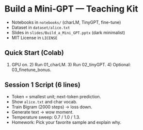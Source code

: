 # Build a Mini-GPT — Teaching Kit

- Notebooks in `notebooks/` (charLM, TinyGPT, fine-tune)
- Dataset in `dataset/alice.txt`
- Slides in `slides/Build_a_Mini_GPT.pptx` (dark minimalist)
- MIT License in `LICENSE`

## Quick Start (Colab)
1) GPU on. 2) Run 01_charLM. 3) Run 02_tinyGPT. 4) Optional: 03_finetune_bonus.

## Session 1 Script (6 lines)
- Token = smallest unit; next-token prediction.
- Show `alice.txt` and char vocab.
- Train Bigram (2000 steps) → loss down.
- Generate text → wow moment.
- Temperature sweep: 0.7 / 1.0 / 1.3.
- Homework: Pick your favorite sample and explain why.
